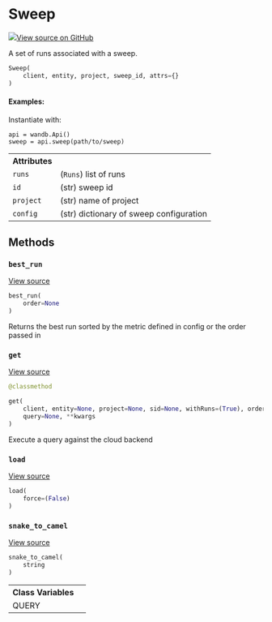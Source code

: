 # Sweep



[![](https://www.tensorflow.org/images/GitHub-Mark-32px.png)View source on GitHub](https://www.github.com/wandb/client/tree/v0.10.28/wandb/apis/public.py#L1403-L1586)




A set of runs associated with a sweep.

```python
Sweep(
    client, entity, project, sweep_id, attrs={}
)
```





#### Examples:

Instantiate with:
```
api = wandb.Api()
sweep = api.sweep(path/to/sweep)
```





<!-- Tabular view -->
<table>
<tr><th>Attributes</th></tr>

<tr>
<td>
<code>runs</code>
</td>
<td>
(<code>Runs</code>) list of runs
</td>
</tr><tr>
<td>
<code>id</code>
</td>
<td>
(str) sweep id
</td>
</tr><tr>
<td>
<code>project</code>
</td>
<td>
(str) name of project
</td>
</tr><tr>
<td>
<code>config</code>
</td>
<td>
(str) dictionary of sweep configuration
</td>
</tr>
</table>



## Methods

<h3 id="best_run"><code>best_run</code></h3>

<a target="_blank" href="https://www.github.com/wandb/client/tree/v0.10.28/wandb/apis/public.py#L1494-L1517">View source</a>

```python
best_run(
    order=None
)
```

Returns the best run sorted by the metric defined in config or the order passed in


<h3 id="get"><code>get</code></h3>

<a target="_blank" href="https://www.github.com/wandb/client/tree/v0.10.28/wandb/apis/public.py#L1533-L1583">View source</a>

```python
@classmethod
```
```python
get(
    client, entity=None, project=None, sid=None, withRuns=(True), order=None,
    query=None, **kwargs
)
```

Execute a query against the cloud backend


<h3 id="load"><code>load</code></h3>

<a target="_blank" href="https://www.github.com/wandb/client/tree/v0.10.28/wandb/apis/public.py#L1474-L1483">View source</a>

```python
load(
    force=(False)
)
```




<h3 id="snake_to_camel"><code>snake_to_camel</code></h3>

<a target="_blank" href="https://www.github.com/wandb/client/tree/v0.10.28/wandb/apis/public.py#L561-L563">View source</a>

```python
snake_to_camel(
    string
)
```








<!-- Tabular view -->
<table>
<tr><th>Class Variables</th></tr>

<tr>
<td>
QUERY<a id="QUERY"></a>
</td>
<td>

</td>
</tr>
</table>

